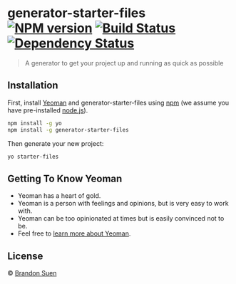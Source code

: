 # generator-starter-files [![NPM version][npm-image]][npm-url] [![Build Status][travis-image]][travis-url] [![Dependency Status][daviddm-image]][daviddm-url]
> A generator to get your project up and running as quick as possible

## Installation

First, install [Yeoman](http://yeoman.io) and generator-starter-files using [npm](https://www.npmjs.com/) (we assume you have pre-installed [node.js](https://nodejs.org/)).

```bash
npm install -g yo
npm install -g generator-starter-files
```

Then generate your new project:

```bash
yo starter-files
```

## Getting To Know Yeoman

 * Yeoman has a heart of gold.
 * Yeoman is a person with feelings and opinions, but is very easy to work with.
 * Yeoman can be too opinionated at times but is easily convinced not to be.
 * Feel free to [learn more about Yeoman](http://yeoman.io/).

## License

 © [Brandon Suen](https://brandons42.github.io/personal_website/)


[npm-image]: https://badge.fury.io/js/generator-starter-files.svg
[npm-url]: https://npmjs.org/package/generator-starter-files
[travis-image]: https://travis-ci.org/brandons42/generator-starter-files.svg?branch=master
[travis-url]: https://travis-ci.org/brandons42/generator-starter-files
[daviddm-image]: https://david-dm.org/brandons42/generator-starter-files.svg?theme=shields.io
[daviddm-url]: https://david-dm.org/brandons42/generator-starter-files
